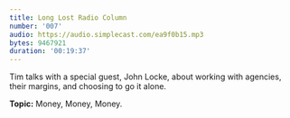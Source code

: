 ```yaml
---
title: Long Lost Radio Column
number: '007'
audio: https://audio.simplecast.com/ea9f0b15.mp3
bytes: 9467921
duration: '00:19:37'
---
```

Tim talks with a special guest, John Locke, about working with agencies, their margins, and choosing to go it alone.

**Topic:** Money, Money, Money.
